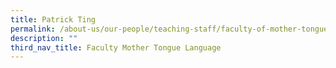 ```yaml
---
title: Patrick Ting
permalink: /about-us/our-people/teaching-staff/faculty-of-mother-tongue-languages/patrick-ting/
description: ""
third_nav_title: Faculty Mother Tongue Language
---
```


